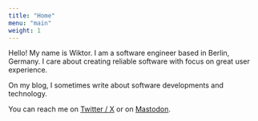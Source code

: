 ```yaml
---
title: "Home"
menu: "main"
weight: 1
---
```


Hello! My name is Wiktor. I am a software engineer based in Berlin, Germany. I care about creating reliable software with focus on great user experience.

On my blog, I sometimes write about software developments and technology.

You can reach me on [Twitter / X](https://twitter.com/voter101) or on [Mastodon](https://mastodon.cloud/@voter101).
